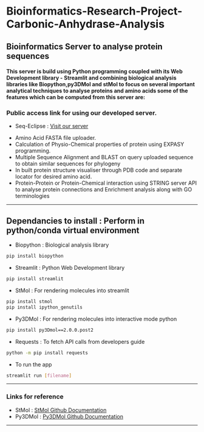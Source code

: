 # Bioinformatics-Research-Project-Carbonic-Anhydrase-Analysis
## Bioinformatics Server to analyse protein sequences

#### This server is build using Python programming coupled with its Web Development library - Streamlit and combining biological analysis libraries like Biopython,py3DMol and stMol to focus on several important analytical techniques to analyse proteins and amino acids some of the features which can be computed from this server are:
### Public access link for using our developed server.

* Seq-Eclipse : [Visit our server](https://seqeclipse.streamlit.app/)

- Amino Acid FASTA file uploader.
- Calculation of Physio-Chemical properties of protein using EXPASY programming.
- Multiple Sequence Alignment and BLAST on query uploaded sequence to obtain similar sequences for phylogeny
- In built protein structure visualiser through PDB code and separate locator for desired amino acid.
- Protein-Protein or Protein-Chemical interaction using STRING server API to analyse protein connections and Enrichment analysis along with GO terminologies

---

## Dependancies to install : Perform in python/conda virtual environment 

* Biopython : Biological analysis library
```sh
pip install biopython
```
* Streamlit : Python Web Development library
```sh
pip install streamlit
```
* StMol : For rendering molecules into streamlit
```sh
pip install stmol
pip install ipython_genutils
```
* Py3DMol : For rendering molecules into interactive mode python
```sh
pip install py3Dmol==2.0.0.post2
```
* Requests : To fetch API calls from developers guide 
```sh
python -m pip install requests
```
* To run the app 
```sh
streamlit run [filename]
```
---

### Links for reference 

* StMol : [StMol Github Documentation](https://github.com/napoles-uach/stmol)
* Py3DMol : [Py3DMol Github Documentation](https://www.insilicochemistry.io/tutorials/foundations/chemistry-visualization-with-py3dmol)

---